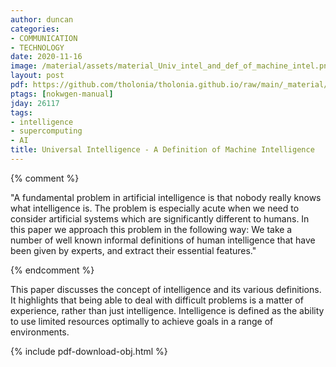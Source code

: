 ```yaml
---
author: duncan
categories:
- COMMUNICATION
- TECHNOLOGY
date: 2020-11-16
image: /material/assets/material_Univ_intel_and_def_of_machine_intel.png
layout: post
pdf: https://github.com/tholonia/tholonia.github.io/raw/main/_material/assets/material_Univ_intel_and_def_of_machine_intel.pdf
ptags: [nokwgen-manual]
jday: 26117
tags:
- intelligence
- supercomputing
- AI
title: Universal Intelligence - A Definition of Machine Intelligence
---
```


{% comment %}

"A fundamental problem in artificial intelligence is that nobody really knows what intelligence is. The problem is especially acute when we need to consider artificial systems which are significantly different to humans. In this paper we approach this problem in the following way: We take a number of well known informal definitions of human intelligence that have been given by experts, and extract their essential features."

{% endcomment %}

This paper discusses the concept of intelligence and its various definitions. It highlights that being able to deal with difficult problems is a matter of experience, rather than just intelligence. Intelligence is defined as the ability to use limited resources optimally to achieve goals in a range of environments.

<!--more-->

{% include pdf-download-obj.html %}
